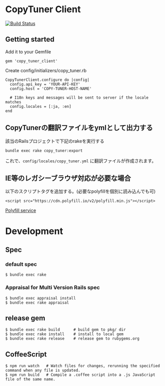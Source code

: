 CopyTuner Client
=================

[![Build Status](https://travis-ci.org/SonicGarden/copy-tuner-ruby-client.svg?branch=master)](https://travis-ci.org/SonicGarden/copy-tuner-ruby-client)

## Getting started

Add it to your Gemfile

```
gem 'copy_tuner_client'
```

Create config/initializers/copy_tuner.rb

```
CopyTunerClient.configure do |config|
  config.api_key = 'YOUR-API-KEY'
  config.host = 'COPY-TUNER-HOST-NAME'

  # I18n keys and messages will be sent to server if the locale matches
  config.locales = [:ja, :en]
end
```

## CopyTunerの翻訳ファイルをymlとして出力する

該当のRailsプロジェクトで下記のrakeを実行する

```
bundle exec rake copy_tuner:export
```

これで、`config/locales/copy_tuner.yml` に翻訳ファイルが作成されます。

## IE等のレガシーブラウザ対応が必要な場合

以下のスクリプトタグを追加する。(必要なpolyfillを個別に読み込んでも可)

```
<script src="https://cdn.polyfill.io/v2/polyfill.min.js"></script>
```

[Polyfill service](https://cdn.polyfill.io/v2/docs/)

Development
=================

## Spec

### default spec

    $ bundle exec rake

### Appraisal for Multi Version Rails spec

    $ bundle exec appraisal install
    $ bundle exec rake appraisal

## release gem

    $ bundle exec rake build      # build gem to pkg/ dir
    $ bundle exec rake install    # install to local gem
    $ bundle exec rake release    # release gem to rubygems.org

## CoffeeScript

```
$ npm run watch   # Watch files for changes, rerunning the specified command when any file is updated.
$ npm run build   # Compile a .coffee script into a .js JavaScript file of the same name.
```

